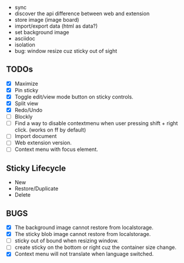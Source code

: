 - sync
- discover the api difference between web and extension
- store image (image board)
- import/export data (html as data?)
- set background image
- asciidoc
- isolation
- bug: window resize cuz sticky out of sight

## TODOs

- [x] Maximize
- [x] Pin sticky
- [x] Toggle edit/view mode button on sticky controls.
- [x] Split view
- [x] Redo/Undo
- [ ] Blockly
- [ ] Find a way to disable contextmenu when user pressing shift + right click. (works on ff by default)
- [ ] Import document
- [ ] Web extension version.
- [ ] Context menu with focus element.

## Sticky Lifecycle

- New
- Restore/Duplicate
- Delete

## BUGS

- [x] The background image cannot restore from localstorage.
- [x] The sticky blob image cannot restore from localstorage.
- [ ] sticky out of bound when resizing window.
- [ ] create sticky on the bottom or right cuz the container size change.
- [x] Context menu will not translate when language switched.
